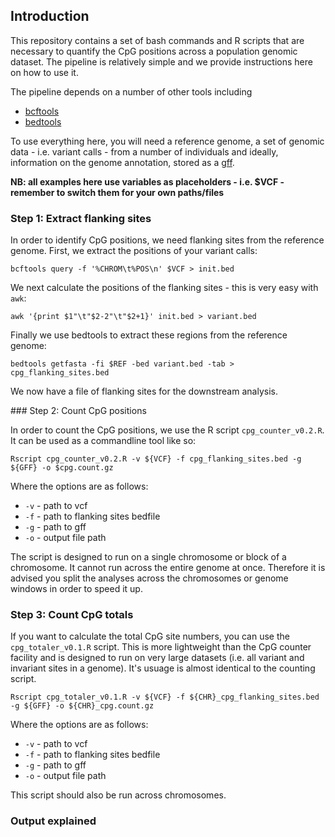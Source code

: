 ## Introduction

This repository contains a set of bash commands and R scripts that are necessary to quantify the CpG positions across a population genomic dataset. The pipeline is relatively simple and we provide instructions here on how to use it.

The pipeline depends on a number of other tools including

- [bcftools](https://github.com/samtools/bcftools)
- [bedtools](https://bedtools.readthedocs.io/en/latest/) 

To use everything here, you will need a reference genome, a set of genomic data - i.e. variant calls - from a number of individuals and ideally, information on the genome annotation, stored as a [gff](https://en.wikipedia.org/wiki/General_feature_format).

**NB: all examples here use variables as placeholders - i.e. $VCF - remember to switch them for your own paths/files**
 
### Step 1: Extract flanking sites

In order to identify CpG positions, we need flanking sites from the reference genome. First, we extract the positions of your variant calls:

```
bcftools query -f '%CHROM\t%POS\n' $VCF > init.bed
```

We next calculate the positions of the flanking sites - this is very easy with `awk`:

```
awk '{print $1"\t"$2-2"\t"$2+1}' init.bed > variant.bed
```

Finally we use bedtools to extract these regions from the reference genome:

```
bedtools getfasta -fi $REF -bed variant.bed -tab > cpg_flanking_sites.bed
```

We now have a file of flanking sites for the downstream analysis.

### Step 2: Count CpG positions

In order to count the CpG positions, we use the R script `cpg_counter_v0.2.R`. It can be used as a commandline tool like so:

```
Rscript cpg_counter_v0.2.R -v ${VCF} -f cpg_flanking_sites.bed -g ${GFF} -o $cpg.count.gz
```

Where the options are as follows:

- `-v` - path to vcf
- `-f` - path to flanking sites bedfile
- `-g` - path to gff 
- `-o` - output file path

The script is designed to run on a single chromosome or block of a chromosome. It cannot run across the entire genome at once. Therefore it is advised you split the analyses across the chromosomes or genome windows in order to speed it up.

### Step 3: Count CpG totals

If you want to calculate the total CpG site numbers, you can use the `cpg_totaler_v0.1.R` script. This is more lightweight than the CpG counter facility and is designed to run on very large datasets (i.e. all variant and invariant sites in a genome). It's usuage is almost identical to the counting script.

```
Rscript cpg_totaler_v0.1.R -v ${VCF} -f ${CHR}_cpg_flanking_sites.bed -g ${GFF} -o ${CHR}_cpg.count.gz
```

Where the options are as follows:

- `-v` - path to vcf
- `-f` - path to flanking sites bedfile
- `-g` - path to gff 
- `-o` - output file path

This script should also be run across chromosomes.

### Output explained